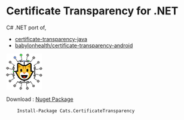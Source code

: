 # Certificate Transparency for .NET

C# .NET port of,

- [certificate-transparency-java](https://github.com/google/certificate-transparency-java)
- [babylonhealth/certificate-transparency-android](https://github.com/babylonhealth/certificate-transparency-android)

![Cats.CertificateTransparency Logo](https://github.com/dmariogatto/certificate-transparency/raw/main/logo.png)

Download : [Nuget Package](https://www.nuget.org/packages/Cats.CertificateTransparency)

```
    Install-Package Cats.CertificateTransparency
```
